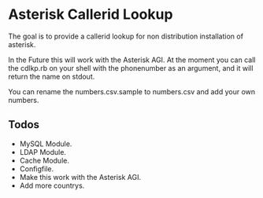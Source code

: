 Asterisk Callerid Lookup
========================

The goal is to provide a callerid lookup for non distribution installation of asterisk.

In the Future this will work with the Asterisk AGI.
At the moment you can call the cdlkp.rb on your shell with the phonenumber as an argument, and it will return the name
on stdout.

You can rename the numbers.csv.sample to numbers.csv and add your own numbers.

Todos
-----

*  MySQL Module.
*  LDAP Module.
*  Cache Module.
*  Configfile.
*  Make this  work with the Asterisk AGI.
*  Add more countrys. 
